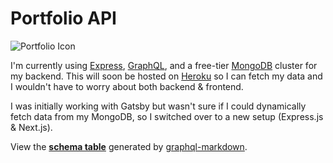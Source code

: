 # Portfolio API
![Portfolio Icon]("./public/icon-256x256.png")

I'm currently using [Express](https://expressjs.com/), [GraphQL](http://graphql.org/), and a free-tier [MongoDB](http://mongodb.com/) cluster for my backend. This will soon be hosted on [Heroku](heroku.com) so I can fetch my data and I wouldn't have to worry about both backend & frontend.

I was initially working with Gatsby but wasn't sure if I could dynamically fetch data from my MongoDB, so I switched over to a new setup (Express.js & Next.js).

View the <b>[schema table](./docs/schema.md)</b> generated by [graphql-markdown](https://github.com/exogen/graphql-markdown).